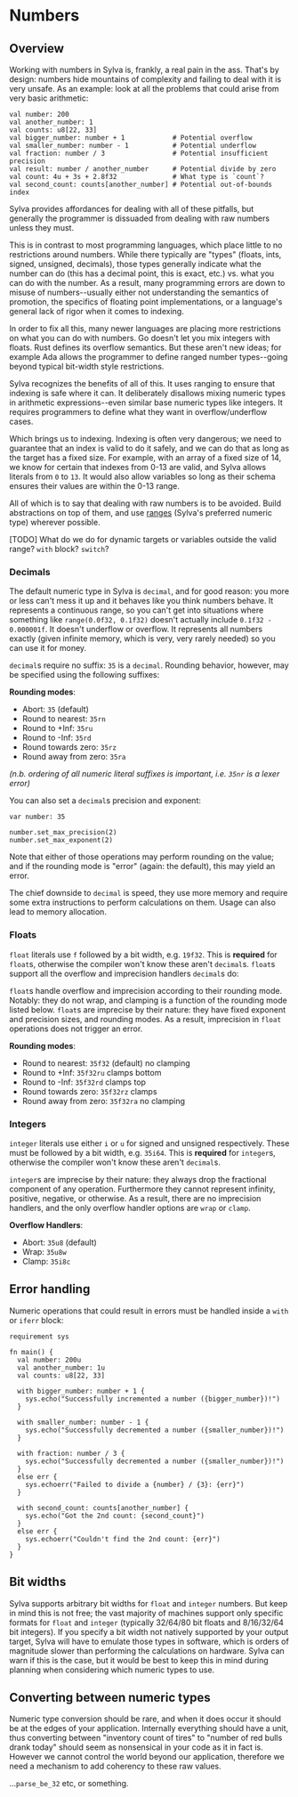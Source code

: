 # Numbers

## Overview

Working with numbers in Sylva is, frankly, a real pain in the ass.  That's by
design: numbers hide mountains of complexity and failing to deal with it is
very unsafe.  As an example: look at all the problems that could arise from
very basic arithmetic:

```sylva
val number: 200
val another_number: 1
val counts: u8[22, 33]
val bigger_number: number + 1            # Potential overflow
val smaller_number: number - 1           # Potential underflow
val fraction: number / 3                 # Potential insufficient precision
val result: number / another_number      # Potential divide by zero
val count: 4u + 3s + 2.8f32              # What type is `count`?
val second_count: counts[another_number] # Potential out-of-bounds index
```

Sylva provides affordances for dealing with all of these pitfalls, but
generally the programmer is dissuaded from dealing with raw numbers unless
they must.

This is in contrast to most programming languages, which place little to no
restrictions around numbers.  While there typically are "types" (floats, ints,
signed, unsigned, decimals), those types generally indicate what the number can
do (this has a decimal point, this is exact, etc.) vs. what you can do with the
number.  As a result, many programming errors are down to misuse of
numbers--usually either not understanding the semantics of promotion, the
specifics of floating point implementations, or a language's general lack of
rigor when it comes to indexing.

In order to fix all this, many newer languages are placing more restrictions on
what you can do with numbers.  Go doesn't let you mix integers with floats.
Rust defines its overflow semantics.  But these aren't new ideas; for example
Ada allows the programmer to define ranged number types--going beyond typical
bit-width style restrictions.

Sylva recognizes the benefits of all of this.  It uses ranging to ensure that
indexing is safe where it can.  It deliberately disallows mixing numeric types
in arithmetic expressions--even similar base numeric types like integers.  It
requires programmers to define what they want in overflow/underflow cases.

Which brings us to indexing.  Indexing is often very dangerous; we need to
guarantee that an index is valid to do it safely, and we can do that as long as
the target has a fixed size.  For example, with an array of a fixed size of 14,
we know for certain that indexes from 0-13 are valid, and Sylva allows literals
from `0` to `13`.  It would also allow variables so long as their schema
ensures their values are within the 0-13 range.

All of which is to say that dealing with raw numbers is to be avoided.  Build
abstractions on top of them, and use [ranges](ranges.md) (Sylva's preferred
numeric type) wherever possible.

[TODO] What do we do for dynamic targets or variables outside the valid range?
       `with` block?  `switch`?

### Decimals

The default numeric type in Sylva is `decimal`, and for good reason: you more
or less can't mess it up and it behaves like you think numbers behave.  It
represents a continuous range, so you can't get into situations where something
like `range(0.0f32, 0.1f32)` doesn't actually include `0.1f32 - 0.000001f`.  It
doesn't underflow or overflow.  It represents all numbers exactly (given
infinite memory, which is very, very rarely needed) so you can use it for
money.

`decimal`s require no suffix: `35` is a `decimal`.  Rounding behavior, however,
may be specified using the following suffixes:

**Rounding modes**:
- Abort:                `35` (default)
- Round to nearest:     `35rn`
- Round to +Inf:        `35ru`
- Round to -Inf:        `35rd`
- Round towards zero:   `35rz`
- Round away from zero: `35ra`

_(n.b. ordering of all numeric literal suffixes is important, i.e. `35nr` is a
lexer error)_

You can also set a `decimal`s precision and exponent:

```sylva
var number: 35

number.set_max_precision(2)
number.set_max_exponent(2)
```

Note that either of those operations may perform rounding on the value; and if
the rounding mode is "error" (again: the default), this may yield an error.

The chief downside to `decimal` is speed, they use more memory and require
some extra instructions to perform calculations on them.  Usage can also lead
to memory allocation.

### Floats

`float` literals use `f` followed by a bit width, e.g. `19f32`.  This is
**required** for `float`s, otherwise the compiler won't know these aren't
`decimal`s.  `float`s support all the overflow and imprecision handlers
`decimal`s do:

`float`s handle overflow and imprecision according to their rounding mode.
Notably: they do not wrap, and clamping is a function of the rounding mode
listed below.  `float`s are imprecise by their nature: they have fixed exponent
and precision sizes, and rounding modes.  As a result, imprecision in `float`
operations does not trigger an error.

**Rounding modes**:
- Round to nearest:     `35f32` (default) no clamping
- Round to +Inf:        `35f32ru` clamps bottom
- Round to -Inf:        `35f32rd` clamps top
- Round towards zero:   `35f32rz` clamps
- Round away from zero: `35f32ra` no clamping

### Integers

`integer` literals use either `i` or `u` for signed and unsigned respectively.
These must be followed by a bit width, e.g. `35i64`.  This is **required** for
`integer`s, otherwise the compiler won't know these aren't `decimal`s.

`integer`s are imprecise by their nature: they always drop the fractional
component of any operation.  Furthermore they cannot represent infinity,
positive, negative, or otherwise.  As a result, there are no imprecision
handlers, and the only overflow handler options are `wrap` or `clamp`.

**Overflow Handlers**:
- Abort: `35u8` (default)
- Wrap:  `35u8w`
- Clamp: `35i8c`

## Error handling

Numeric operations that could result in errors must be handled inside a `with`
or `iferr` block:

```sylva
requirement sys

fn main() {
  val number: 200u
  val another_number: 1u
  val counts: u8[22, 33]

  with bigger_number: number + 1 {
    sys.echo("Successfully incremented a number ({bigger_number})!")
  }

  with smaller_number: number - 1 {
    sys.echo("Successfully decremented a number ({smaller_number})!")
  }

  with fraction: number / 3 {
    sys.echo("Successfully decremented a number ({smaller_number})!")
  }
  else err {
    sys.echoerr("Failed to divide a {number} / {3}: {err}")
  }

  with second_count: counts[another_number] {
    sys.echo("Got the 2nd count: {second_count}")
  }
  else err {
    sys.echoerr("Couldn't find the 2nd count: {err}")
  }
}
```

## Bit widths

Sylva supports arbitrary bit widths for `float` and `integer` numbers.  But
keep in mind this is not free; the vast majority of machines support only
specific formats for `float` and `integer` (typically 32/64/80 bit floats and
8/16/32/64 bit integers).  If you specify a bit width not natively supported by
your output target, Sylva will have to emulate those types in software, which
is orders of magnitude slower than performing the calculations on hardware.
Sylva can warn if this is the case, but it would be best to keep this in mind
during planning when considering which numeric types to use.

## Converting between numeric types

Numeric type conversion should be rare, and when it does occur it should be at
the edges of your application.  Internally everything should have a unit, thus
converting between "inventory count of tires" to "number of red bulls drank
today" should seem as nonsensical in your code as it in fact is.  However we
cannot control the world beyond our application, therefore we need a mechanism
to add coherency to these raw values.

...`parse_be_32` etc, or something.
